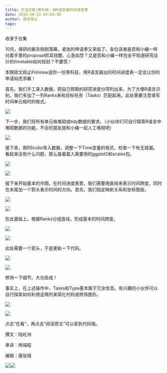 ```yaml
---
title: 方法论衡|黑科技：用R语言画时间进度表
date: 2019-10-23 09:04:30
author: 政文观止
tags: 
---
```



收录于合集

  

10月，保研的厮杀刚刚落幕，紧张的申请季又来临了。各位读者是否和小编一样对着手里的proposal抓耳挠腮、心急如焚？又是否和小编一样完全不知道研究设计的timetable如何规划？不要慌！

  

本期政文观止Poliview送你一份黑科技，用R语言画出的时间进度表一定会让你的申请如虎添翼！

  

首先，我们手工录入数据，把自己预期的研究进度分项列出来。为了方便R语言识别，我们多加了一列Ranks来和目标任务（Tasks）匹配起来。此处需要注意填写时间单元格时的格式。

  

  

![](/images/380/2.png)

  

下一步，我们将所有单元格堆砌成tidy数据的要求。（小伙伴们可自行探索R语言中堆砌数据的功能，不会的朋友就和小编一起人工堆砌吧）

  

![](/images/380/3.png)

  

接下来，用RStudio导入数据，调整一下Time变量的格式，检查一下有无错漏。看起来没有什么问题，那么接着载入需要用的ggplot2和scales包。

  

![](/images/380/4.png)

  

![](/images/380/5.png)

  

接下来开始基本的作图。在时间进度表里，我们需要用直线来表示时间跨度，同时在末尾加一个箭头表示时间的方向。首先，我们指定映射关系和坐标图层。

  

![](/images/380/6.png)

  

![](/images/380/7.png)

  

在此基础上，根据Ranks分组连线，形成基本的时间跨度。

  

![](/images/380/8.png)

  

![](/images/380/9.png)

  

此处需要一个箭头，于是更新一下代码。

  

![](/images/380/10.png)

  

![](/images/380/11.png)

  

修饰一下细节。大功告成！

事实上，在上述操作中，Tasks和Type基本属于冗余信息。有兴趣的小伙伴可以自行探索如何利用这两列来简化代码或修饰图形。

  

![](/images/380/12.png)

  

![](/images/380/13.png)

  

点击“在看”，再点击“阅读原文”可以拿到代码哦。

撰文：陆屹洲

审读：杨端程  

编辑：康张城

  

![](/images/380/14.jpeg)![](/images/380/15.jpeg)

  

